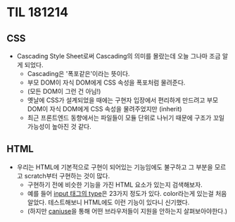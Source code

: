 # TIL 181214

## CSS

* Cascading Style Sheet로써 Cascading의 의미를 몰랐는데 오늘 그나마 조금 알게 되었다.
  * Cascading은 '폭포같은'이라는 뜻이다.
  * 부모 DOM이 자식 DOM에게 CSS 속성을 폭포처럼 물려준다.
  * (모든 DOM이 그런 건 아님!)
  * 옛날에 CSS가 설계되었을 때에는 구현자 입장에서 편리하게 만드려고 부모 DOM이 자식 DOM에게 CSS 속성을 물려주었지만 (inherit)
  * 최근 프론트엔드 동향에서는 파일들이 모듈 단위로 나뉘기 때문에 구조가 꼬일 가능성이 높아진 것 같다.
  
## HTML

* 우리는 HTML에 기본적으로 구현이 되어있는 기능임에도 불구하고 그 부분을 모르고 scratch부터 구현하는 것이 많다.
  * 구현하기 전에 비슷한 기능을 가진 HTML 요소가 있는지 검색해보자.
  * 예를 들어 [input 태그의 type](https://zetawiki.com/wiki/HTML_input_%ED%83%9C%EA%B7%B8)은 23가지 정도가 있다. color라는게 있는걸 처음 알았다. 테스트해보니 HTML에도 이런 기능이 있다니 신기했다.
  * (하지만 [caniuse](https://caniuse.com)을 통해 어떤 브라우저들이 지원을 안하는지 살펴보아야한다.)
  
